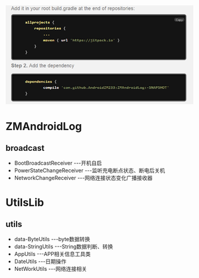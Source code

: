![image](https://github.com/AndroidZM233/ZMAndroidLog/blob/master/Pic/HowTo.png)

# ZMAndroidLog #
## broadcast
* BootBroadcastReceiver ---开机自启
* PowerStateChangeReceiver ---监听充电断点状态、断电后关机
* NetworkChangeReceiver ---网络连接状态变化广播接收器
# UtilsLib
## utils
* data-ByteUtils ---byte数据转换
* data-StringUtils ---String数据判断、转换
* AppUtils ---APP相关信息工具类
* DateUtils ---日期操作
* NetWorkUtils ---网络连接相关